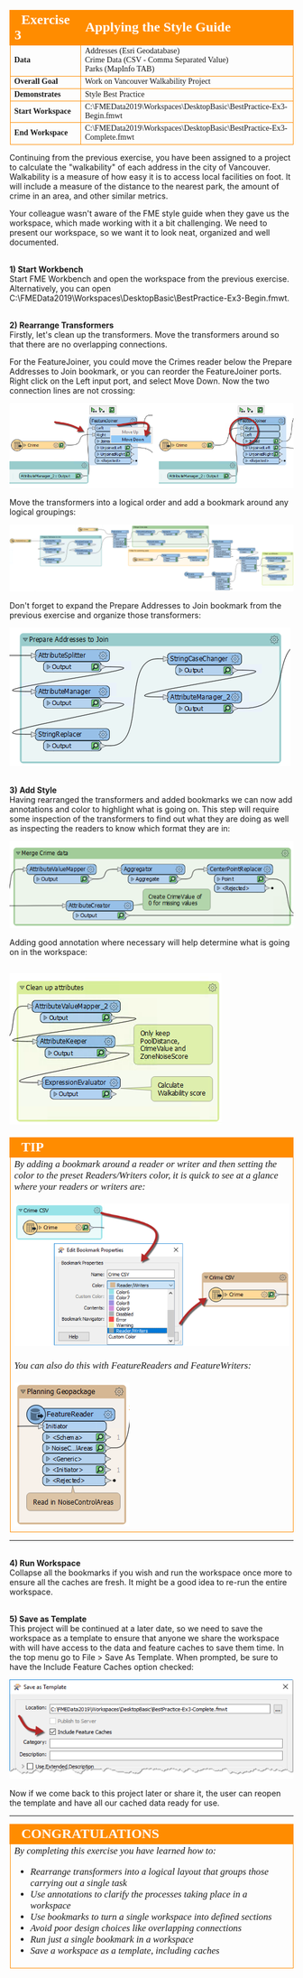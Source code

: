 <!--Exercise Section-->


<table style="border-spacing: 0px;border-collapse: collapse;font-family:serif">
<tr>
<td width=25% style="vertical-align:middle;background-color:darkorange;border: 2px solid darkorange">
<i class="fa fa-cogs fa-lg fa-pull-left fa-fw" style="color:white;padding-right: 12px;vertical-align:text-top"></i>
<span style="color:white;font-size:x-large;font-weight: bold">Exercise 3</span>
</td>
<td style="border: 2px solid darkorange;background-color:darkorange;color:white">
<span style="color:white;font-size:x-large;font-weight: bold">Applying the Style Guide</span>
</td>
</tr>

<tr>
<td style="border: 1px solid darkorange; font-weight: bold">Data</td>
<td style="border: 1px solid darkorange">Addresses (Esri Geodatabase)<br>Crime Data (CSV - Comma Separated Value)<br>Parks (MapInfo TAB)</td>
</tr>

<tr>
<td style="border: 1px solid darkorange; font-weight: bold">Overall Goal</td>
<td style="border: 1px solid darkorange">Work on Vancouver Walkability Project</td>
</tr>

<tr>
<td style="border: 1px solid darkorange; font-weight: bold">Demonstrates</td>
<td style="border: 1px solid darkorange">Style Best Practice</td>
</tr>

<tr>
<td style="border: 1px solid darkorange; font-weight: bold">Start Workspace</td>
<td style="border: 1px solid darkorange">C:\FMEData2019\Workspaces\DesktopBasic\BestPractice-Ex3-Begin.fmwt</td>
</tr>

<tr>
<td style="border: 1px solid darkorange; font-weight: bold">End Workspace</td>
<td style="border: 1px solid darkorange">C:\FMEData2019\Workspaces\DesktopBasic\BestPractice-Ex3-Complete.fmwt</td>
</tr>

</table>

Continuing from the previous exercise, you have been assigned to a project to calculate the "walkability" of each address in the city of Vancouver. Walkability is a measure of how easy it is to access local facilities on foot. It will include a measure of the distance to the nearest park, the amount of crime in an area, and other similar metrics.

Your colleague wasn't aware of the FME style guide when they gave us the workspace, which made working with it a bit challenging. We need to present our workspace, so we want it to look neat, organized and well documented.


<br>**1) Start Workbench**
<br>Start FME Workbench and open the workspace from the previous exercise. Alternatively, you can open
C:\FMEData2019\Workspaces\DesktopBasic\BestPractice-Ex3-Begin.fmwt.


<br>**2) Rearrange Transformers**
<br>Firstly, let's clean up the transformers. Move the transformers around so that there are no overlapping connections.

For the FeatureJoiner, you could move the Crimes reader below the Prepare Addresses to Join bookmark, or you can reorder the FeatureJoiner ports. Right click on the Left input port, and select Move Down. Now the two connection lines are not crossing:

![](./Images/Img5.212.Ex3.MoveInputPorts.png)

Move the transformers into a logical order and add a bookmark around any logical groupings:

![](./Images/Img5.213.Ex3.BookmarkedWorkspace.png)

Don't forget to expand the Prepare Addresses to Join bookmark from the previous exercise and organize those transformers:

![](./Images/Img5.214.Ex3.RearrangedFirstPart.png)


<br>**3) Add Style**
<br>Having rearranged the transformers and added bookmarks we can now add annotations and color to highlight what is going on. This step will require some inspection of the transformers to find out what they are doing as well as inspecting the readers to know which format they are in:

![](./Images/Img5.215.Ex3.MergeCrimeBookmark.png)


Adding good annotation where necessary will help determine what is going on in the workspace:

![](./Images/Img5.216.Ex3.CleanUpAttributeBookmark.png)
---

<!--Tip Section-->

<table style="border-spacing: 0px">
<tr>
<td style="vertical-align:middle;background-color:darkorange;border: 2px solid darkorange">
<i class="fa fa-info-circle fa-lg fa-pull-left fa-fw" style="color:white;padding-right: 12px;vertical-align:text-top"></i>
<span style="color:white;font-size:x-large;font-weight: bold;font-family:serif">TIP</span>
</td>
</tr>

<tr>
<td style="border: 1px solid darkorange">
<span style="font-family:serif; font-style:italic; font-size:larger">
By adding a bookmark around a reader or writer and then setting the color to the preset Readers/Writers color, it is quick to see at a glance where your readers or writers are:
<br>
<br><img src ="./Images/Img5.217.Ex3.BookmarkProperties.png">
<br>
<br>You can also do this with FeatureReaders and FeatureWriters:
<br><br><img src="./Images/Img5.218.Ex3.FeatureReaderBookmark.png">
</span>
</td>
</tr>
</table>

---


<br>**4) Run Workspace**
<br>Collapse all the bookmarks if you wish and run the workspace once more to ensure all the caches are fresh. It might be a good idea to re-run the entire workspace.


<br>**5) Save as Template**
<br>This project will be continued at a later date, so we need to save the workspace as a template to ensure that anyone we share the workspace with will have access to the data and feature caches to save them time. In the top menu go to File &gt; Save As Template. When prompted, be sure to have the Include Feature Caches option checked:

![](./Images/Img5.219.Ex3.SaveCaches.png)


Now if we come back to this project later or share it, the user can reopen the template and have all our cached data ready for use.

---

<!--Exercise Congratulations Section--> 

<table style="border-spacing: 0px">
<tr>
<td style="vertical-align:middle;background-color:darkorange;border: 2px solid darkorange">
<i class="fa fa-thumbs-o-up fa-lg fa-pull-left fa-fw" style="color:white;padding-right: 12px;vertical-align:text-top"></i>
<span style="color:white;font-size:x-large;font-weight: bold;font-family:serif">CONGRATULATIONS</span>
</td>
</tr>

<tr>
<td style="border: 1px solid darkorange">
<span style="font-family:serif; font-style:italic; font-size:larger">
By completing this exercise you have learned how to:
<br>
<ul><li>Rearrange transformers into a logical layout that groups those carrying out a single task</li>
<li>Use annotations to clarify the processes taking place in a workspace</li>
<li>Use bookmarks to turn a single workspace into defined sections</li>
<li>Avoid poor design choices like overlapping connections</li>
<li>Run just a single bookmark in a workspace</li>
<li>Save a workspace as a template, including caches</li></ul>
</span>
</td>
</tr>
</table>
